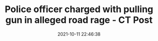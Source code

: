 ---
"title": "Police officer charged with pulling gun in alleged road rage - CT Post"
"date": "2021-10-11 22:46:38"
"feed_name": "GOOGLENEWSINDUSTRIAL"
"feed_website": "https://news.google.com/search?q=industrial%2Bincident&hl=en-US&gl=US&ceid=US:en"
"feed_rss": "https://news.google.com/rss/search?q=industrial%2Bincident&hl=en-US&gl=US&ceid=US:en"
"link": "https://www.ctpost.com/news/article/Police-officer-charged-with-pulling-gun-in-16525635.php"
"source": "{'href': 'https://www.ctpost.com', 'title': 'CT Post'}"
"file": "_posts/2021-1-1-5809d79684aa7d6781c58c004bdcb98eb07dfd1a.md"
"accident": "0"
"drilling": "0"
"dead": "0"
"injured": "0"
"arrested": "0"
"place": "unknown place"
"where": "unknown site"
"causes": "unknown"
"place_uri": "unknown place"
---